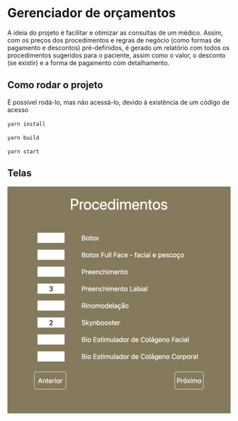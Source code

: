# Gerenciador de orçamentos
A ideia do projeto é facilitar e otimizar as consultas de um médico. Assim, com os preços dos procedimentos e regras de negócio (como formas de pagamento e descontos) pré-definidos, é gerado um relatório com todos os procedimentos sugeridos para o paciente, assim como o valor, o desconto (se existir) e a forma de pagamento com detalhamento.

## Como rodar o projeto
É possível rodá-lo, mas não acessá-lo, devido à existência de um código de acesso

`yarn install`

`yarn build`

`yarn start`

## Telas
![Procedimentos - Tela 1](/src/assets/procedimentos.png)

